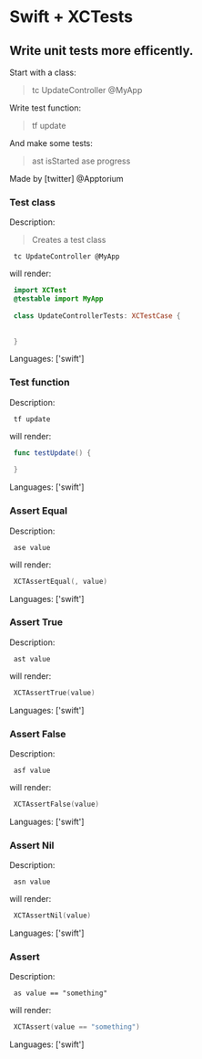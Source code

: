 # Swift + XCTests

## Write unit tests more efficently.

Start with a class:

> tc UpdateController @MyApp

Write test function:

> tf update

And make some tests:

> ast isStarted
> ase progress

Made by [twitter] @Apptorium

### Test class

Description:

> Creates a test class

` tc UpdateController @MyApp`

will render:


```swift
 import XCTest
 @testable import MyApp
 
 class UpdateControllerTests: XCTestCase {
     
     
 }
```

Languages: ['swift']



### Test function

Description:

` tf update`

will render:


```swift
 func testUpdate() {
     
 }
```

Languages: ['swift']



### Assert Equal

Description:

` ase value`

will render:


```swift
 XCTAssertEqual(, value)
```

Languages: ['swift']



### Assert True

Description:

` ast value`

will render:


```swift
 XCTAssertTrue(value)
```

Languages: ['swift']



### Assert False

Description:

` asf value`

will render:


```swift
 XCTAssertFalse(value)
```

Languages: ['swift']



### Assert Nil

Description:

` asn value`

will render:


```swift
 XCTAssertNil(value)
```

Languages: ['swift']



### Assert

Description:

` as value == "something"`

will render:


```swift
 XCTAssert(value == "something")
```

Languages: ['swift']




